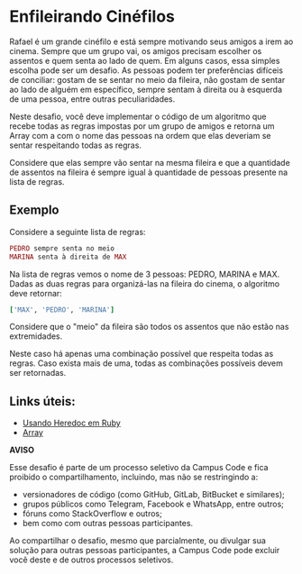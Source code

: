 # Enfileirando Cinéfilos

Rafael é um grande cinéfilo e está sempre motivando seus amigos a irem ao
cinema. Sempre que um grupo vai, os amigos precisam escolher os assentos e
quem senta ao lado de quem. Em alguns casos, essa simples escolha pode ser
um desafio. As pessoas podem ter preferências difíceis de conciliar: gostam de
se sentar no meio da fileira, não gostam de sentar ao lado de alguém em
específico, sempre sentam à direita ou à esquerda de uma pessoa, entre outras
peculiaridades.

Neste desafio, você deve implementar o código de um algoritmo que recebe todas as
regras impostas por um grupo de amigos e retorna um Array com a com o nome das 
pessoas na ordem que elas deveriam se sentar respeitando todas as regras.

Considere que elas sempre vão sentar na mesma fileira e que a quantidade de 
assentos na fileira é sempre igual à quantidade de pessoas presente na lista de 
regras.

## Exemplo

Considere a seguinte lista de regras:

```ruby
PEDRO sempre senta no meio
MARINA senta à direita de MAX
```

Na lista de regras vemos o nome de 3 pessoas: PEDRO, MARINA e MAX.
Dadas as duas regras para organizá-las na fileira do cinema, o
algoritmo deve retornar:

```ruby
['MAX', 'PEDRO', 'MARINA']
```

Considere que o "meio" da fileira são todos os assentos que não estão nas
extremidades.

Neste caso há apenas uma combinação possível que respeita todas as regras. Caso
exista mais de uma, todas as combinações possíveis devem ser retornadas.

## Links úteis:

- [Usando Heredoc em Ruby](https://campuscode.com.br/conteudos/usando-heredoc-em-ruby)
- [Array](https://ruby-doc.org/core/Array.html)

**AVISO**

Esse desafio é parte de um processo seletivo da Campus Code e fica proibido o compartilhamento, incluindo, mas não se restringindo a:

- versionadores de código (como GitHub, GitLab, BitBucket e similares);
- grupos públicos como Telegram, Facebook e WhatsApp, entre outros;
- fóruns como StackOverflow e outros;
- bem como com outras pessoas participantes. 

Ao compartilhar o desafio, mesmo que parcialmente, ou divulgar sua solução para outras pessoas participantes, a Campus Code pode excluir você deste e de outros processos seletivos.
